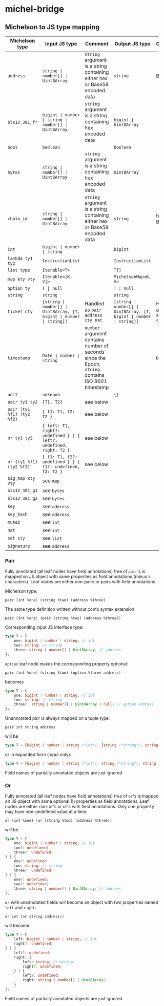 # michel-bridge

## Michelson to JS type mapping

| Michelson type             | Input JS type                                                | Comment                                                      | Output JS type                                               | Comment                           |
| -------------------------- | ------------------------------------------------------------ | ------------------------------------------------------------ | ------------------------------------------------------------ | --------------------------------- |
| `address`                  | `string \| number[] \| Uint8Array`                             | `string` argument is a string containing either hex or Base58 encoded data | `string`                                                     | Base58                            |
| `bls12_381_fr`             | `bigint \| number \| string \| number[] \| Uint8Array`           | `string` argument is a string containing hex encoded data    | `bigint \| Uint8Array`                                        |                                   |
| `bool`                     | `boolean`                                                    |                                                              | `boolean`                                                    |                                   |
| `bytes`                    | `string \| number[] \| Uint8Array`                             | `string` argument is a string containing hex encoded data    | `Uint8Array`                                                 |                                   |
| `chain_id`                 | `string \| number[] \| Uint8Array`                             | `string` argument is a string containing either hex or Base58 encoded data | `string`                                                     | hex or Base58                     |
| `int`                      | `bigint \| number \| string`                                   |                                                              | `bigint`                                                     |                                   |
| `lambda ty1 ty2`           | `InstructionList`                                            |                                                              | `InstructionList`                                            |                                   |
| `list type`                | `Iterable<T>`                                                |                                                              | `T[]`                                                        |                                   |
| `map kty vty`              | `Iterable<[K, V]>`                                           |                                                              | `MichelsonMap<K, V>`                                         |                                   |
| `option ty`                | `T \| null`                                                   |                                                              | `T \| null`                                                    |                                   |
| `string`                   | `string`                                                     |                                                              | `string`                                                     |                                   |
| `ticket cty`               | `[string \| number[] \| Uint8Array, [T, bigint \| number \| string]]` | Handled as `pair address cty nat`                            | `[string \| number[] \| Uint8Array, [T, bigint \| number \| string]]` | Handled as `pair address cty nat` |
| `timestamp`                | `Date \| number \| string`                                     | `number` argument contains number of seconds since the Epoch, `string` contains ISO 8601 timestamp |                                                              | `Date`                            |
| `unit`                     | `unknown`                                                    |                                                              | `{}`                                                         |                                   |
| `pair ty1 ty2`             | `[T1, T2]`                                                   | see below                                                    |                                                              |                                   |
| `pair (ty1 %f1) (ty2 %f2)` | `{ f1: T1, f2: T2 }`                                         | see below                                                    |                                                              |                                   |
| `or ty1 ty2`               | `{ left: T1, right?: undefined } \| { left?: undefined, right: T2 }` | see below                                                    |                                                              |                                   |
| `or (ty1 %f1) (ty2 %f2)`   | `{ f1: T1, f2?: undefined } \| { f1?: undefined, f2: T2 }`    | see below                                                    |                                                              |                                   |
| `big_map kty vty`          | see `map`                                                    |                                                              |                                                              |                                   |
| `bls12_381_g1`             | see `bytes`                                                  |                                                              |                                                              |                                   |
| `bls12_381_g2`             | see `bytes`                                                  |                                                              |                                                              |                                   |
| `key`                      | see `address`                                                |                                                              |                                                              |                                   |
| `key_hash`                 | see `address`                                                |                                                              |                                                              |                                   |
| `mutez`                    | see `int`                                                    |                                                              |                                                              |                                   |
| `nat`                      | see `int`                                                    |                                                              |                                                              |                                   |
| `set cty`                  | see `list`                                                   |                                                              |                                                              |                                   |
| `signature`                | see `address`                                                |                                                              |                                                              |                                   |

### Pair

Fully annotated (all leaf nodes have field annotations) tree of `pair`'s is mapped on JS object with same properties as field annotations (minus `%` characters). Leaf nodes are either non-pairs or pairs with field annotations.

Michelson type:

```
pair (int %one) (string %two) (address %three)
```

The same type definition written without comb syntax extension:

```
pair (int %one) (pair (string %two) (address %three))
```

Corresponding input JS interface type:

```typescript
type T = {
    one: bigint | number | string; // int
    two: string; // string
    three: string | number[] | Uint8Array; // address
};
```

`option` leaf node makes the corresponding property optional:

```
pair (int %one) (string %two) (option %three address)
```

becomes

```typescript
type T = {
    one: bigint | number | string; // int
    two: string; // string
    three?: string | number[] | Uint8Array | null; // option address
};
```

Unannotated pair is always mapped on a tuple type:

```
pair int string address
```

will be

```typescript
type T = [bigint | number | string /*int*/, [string /*string*/, string | number[] | Uint8Array /*address*/]];
```

or in expanded form (input only):

```typescript
type T = [bigint | number | string /*int*/, string /*string*/, string | number[] | Uint8Array /*address*/];
```

Field names of partially annotated objects are just ignored

### Or

Fully annotated (all leaf nodes have field annotations) tree of `or`'s is mapped on JS object with same optional (!) properties as field annotations. Leaf nodes are either non-or's or or's with field annotations. Only one property may have non-undefined value at a time.

```
or (int %one) (or (string %two) (address %three))
```

will be

```typescript
type T = {
    one: bigint | number | string; // int
    two?: undefined;
    three?: undefined;
} | {
    one?: undefined
    two: string; // string
    three?: undefined
} | {
    one?: undefined;
    two?: undefined;
    three: string | number[] | Uint8Array; // address
};
```

`or` with unannotated fields will become an object with two properties named `left` and `right`:

```
or int (or string address))
```

will become

```typescript
type T = {
    left: bigint | number | string; // int
    right?: undefined;
} | {
    left?: undefined;
    right: {
        left: string; // string
        right?: undefined;
    } | {
        left?: undefined;
        right: string | number[] | Uint8Array;
    }
};
```

Field names of partially annotated objects are just ignored